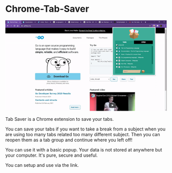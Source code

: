 # Chrome-Tab-Saver

![](tabSaver.gif)


Tab Saver is a Chrome extension to save your tabs.

You can save your tabs if you want to take a break from a subject when you are using too many tabs related too many different subject. Then you can reopen them as a tab group and continue where you left off!

You can use it with a basic popup.
Your data is not stored at anywhere but your computer.
It's pure, secure and useful.

You can setup and use via the link.
